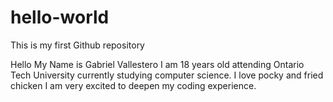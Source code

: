 # hello-world
This is my first Github repository

Hello My Name is Gabriel Vallestero I am 18 years old attending Ontario Tech University currently studying computer science. 
I love pocky and fried chicken
I am very excited to deepen my coding experience.

